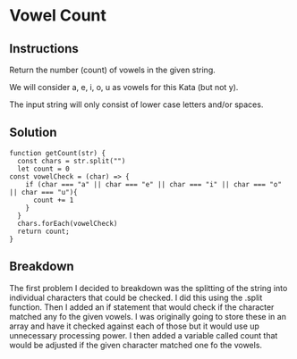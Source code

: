 # Vowel Count

## Instructions

Return the number (count) of vowels in the given string.

We will consider a, e, i, o, u as vowels for this Kata (but not y).

The input string will only consist of lower case letters and/or spaces.

## Solution

~~~text
function getCount(str) {
  const chars = str.split("")
  let count = 0
const vowelCheck = (char) => {
    if (char === "a" || char === "e" || char === "i" || char === "o" || char === "u"){
      count += 1
    }
  }
  chars.forEach(vowelCheck)
  return count;
}
~~~

## Breakdown

The first problem I decided to breakdown was the splitting of the string into individual characters that could be checked. I did this using the .split function. Then I added an if statement that would check if the character matched any fo the given vowels. I was originally going to store these in an array and have it checked against each of those but it would use up unnecessary processing power. I then added a variable called count that would be adjusted if the given character matched one fo the vowels.
